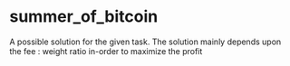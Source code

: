 # summer_of_bitcoin

A possible solution for the given task.
The solution mainly depends upon the fee : weight ratio in-order to maximize the profit
